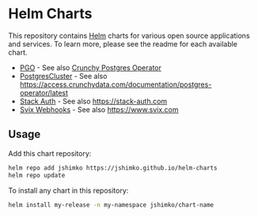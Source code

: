# Helm Charts

This repository contains [Helm](https://helm.sh/) charts for various open source applications and services. To learn more, please see the readme for each available chart.

- [PGO](./charts/pgo/) - See also [Crunchy Postgres Operator](https://access.crunchydata.com/documentation/postgres-operator/latest)
- [PostgresCluster](./charts/postgrescluster/) - See also <https://access.crunchydata.com/documentation/postgres-operator/latest>
- [Stack Auth](./charts/stack-auth/) - See also <https://stack-auth.com>
- [Svix Webhooks](./charts/svix/) - See also <https://www.svix.com>

## Usage

Add this chart repository:

```sh
helm repo add jshimko https://jshimko.github.io/helm-charts
helm repo update
```

To install any chart in this repository:

```sh
helm install my-release -n my-namespace jshimko/chart-name
```
